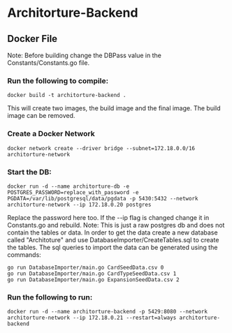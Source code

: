 # Architorture-Backend

## Docker File
Note: Before building change the DBPass value in the Constants/Constants.go file.
### Run the following to compile:
```
docker build -t architorture-backend .
```
This will create two images, the build image and the final image. The build image can be removed.

### Create a Docker Network
```
docker network create --driver bridge --subnet=172.18.0.0/16 architorture-network
```

### Start the DB:
```
docker run -d --name architorture-db -e POSTGRES_PASSWORD=replace_with_password -e PGDATA=/var/lib/postgresql/data/pgdata -p 5430:5432 --network architorture-network --ip 172.18.0.20 postgres
```
Replace the password here too. If the --ip flag is changed change it in Constants.go and rebuild.
Note: This is just a raw postgres db and does not contain the tables or data.
In order to get the data create a new database called "Architoture" and use DatabaseImporter/CreateTables.sql to create the tables.
The sql queries to import the data can be generated using the commands:
```
go run DatabaseImporter/main.go CardSeedData.csv 0
go run DatabaseImporter/main.go CardTypeSeedData.csv 1
go run DatabaseImporter/main.go ExpansionSeedData.csv 2
```

### Run the following to run:
```
docker run -d --name architorture-backend -p 5429:8080 --network architorture-network --ip 172.18.0.21 --restart=always architorture-backend
```
